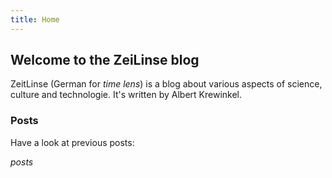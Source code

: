 ```yaml
---
title: Home
---
```


## Welcome to the ZeiLinse blog

ZeitLinse (German for *time lens*) is a blog about various aspects of science,
culture and technologie.  It's written by Albert Krewinkel.

### Posts

Have a look at previous posts:

$posts$


